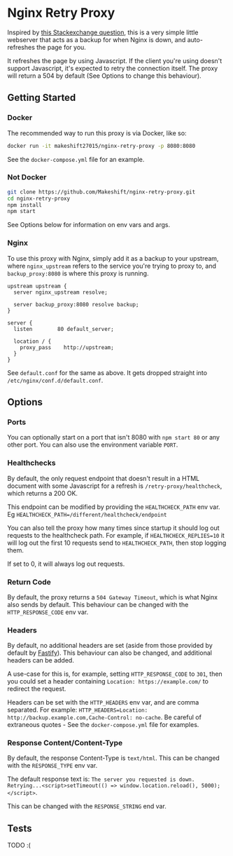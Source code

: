 # Nginx Retry Proxy

Inspired by [this Stackexchange question](https://superuser.com/questions/746028/configuring-nginx-to-retry-a-single-upstream-server), this is a very simple little webserver that acts as a backup for when Nginx is down, and auto-refreshes the page for you.

It refreshes the page by using Javascript. If the client you're using doesn't support Javascript, it's expected to retry the connection itself. The proxy will return a 504 by default (See Options to change this behaviour).

## Getting Started

### Docker

The recommended way to run this proxy is via Docker, like so:

```bash
docker run -it makeshift27015/nginx-retry-proxy -p 8080:8080
```

See the `docker-compose.yml` file for an example.

### Not Docker

```bash
git clone https://github.com/Makeshift/nginx-retry-proxy.git
cd nginx-retry-proxy
npm install
npm start
```

See Options below for information on env vars and args.

### Nginx

To use this proxy with Nginx, simply add it as a backup to your upstream, where `nginx_upstream` refers to the service you're trying to proxy to, and `backup_proxy:8080` is where this proxy is running.

```
upstream upstream {
  server nginx_upstream resolve;

  server backup_proxy:8080 resolve backup;
}

server {
  listen        80 default_server;

  location / {
    proxy_pass    http://upstream;
  }
}
```

See `default.conf` for the same as above. It gets dropped straight into `/etc/nginx/conf.d/default.conf`.

## Options

### Ports

You can optionally start on a port that isn't 8080 with `npm start 80` or any other port. You can also use the environment variable `PORT`.

### Healthchecks

By default, the only request endpoint that doesn't result in a HTML document with some Javascript for a refresh is `/retry-proxy/healthcheck`, which returns a 200 OK.

This endpoint can be modified by providing the `HEALTHCHECK_PATH` env var. Eg `HEALTHCHECK_PATH=/different/healthcheck/endpoint`

You can also tell the proxy how many times since startup it should log out requests to the healthcheck path. For example, if `HEALTHCHECK_REPLIES=10` it will log out the first 10 requests send to `HEALTHCHECK_PATH`, then stop logging them.

If set to 0, it will always log out requests.

### Return Code

By default, the proxy returns a `504 Gateway Timeout`, which is what Nginx also sends by default. This behaviour can be changed with the `HTTP_RESPONSE_CODE` env var.

### Headers

By default, no additional headers are set (aside from those provided by default by [Fastify](https://www.fastify.io/)). This behaviour can also be changed, and additional headers can be added.

A use-case for this is, for example, setting `HTTP_RESPONSE_CODE` to `301`, then you could set a header containing `Location: https://example.com/` to redirect the request.

Headers can be set with the `HTTP_HEADERS` env var, and are comma separated. For example: `HTTP_HEADERS=Location: http://backup.example.com,Cache-Control: no-cache`. Be careful of extraneous quotes - See the `docker-compose.yml` file for examples.

### Response Content/Content-Type

By default, the response Content-Type is `text/html`. This can be changed with the `RESPONSE_TYPE` env var.

The default response text is: `The server you requested is down. Retrying...<script>setTimeout(() => window.location.reload(), 5000);</script>`.

This can be changed with the `RESPONSE_STRING` end var.

## Tests

TODO :(
